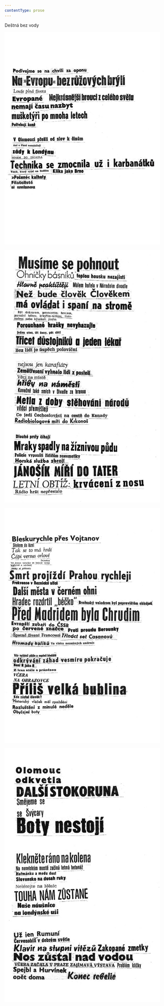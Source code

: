 ```yaml
---
contentType: prose
---
```


Deštná bez vody

![bar_priroda_001.jpg](./resources/bar_priroda_001_fmt.jpeg)

![bar_priroda_002a.jpg](./resources/bar_priroda_002a_fmt.jpeg)

![bar_priroda_002b.jpg](./resources/bar_priroda_002b_fmt.jpeg)

![bar_priroda_003.jpg](./resources/bar_priroda_003_fmt.jpeg)
